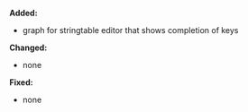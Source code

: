 **Added:**
* graph for stringtable editor that shows completion of keys

**Changed:**
* none

**Fixed:**
* none
